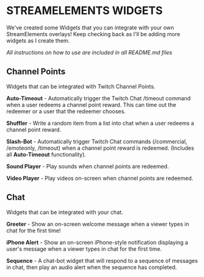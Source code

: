 # STREAMELEMENTS WIDGETS
We've created some Widgets that you can integrate with your own StreamElements overlays! Keep checking back as I'll be adding more widgets as I create them.

*All instructions on how to use are included in all README.md files*

## Channel Points
Widgets that can be integrated with Twitch Channel Points.

**Auto-Timeout** - Automatically trigger the Twitch Chat /timeout command when a user redeems a channel point reward. This can time out the redeemer or a user that the redeemer chooses.

**Shuffler** - Write a random item from a list into chat when a user redeems a channel point reward.

**Slash-Bot** - Automatically trigger Twitch Chat commands (/commercial, /emoteonly, /timeout) when a channel point reward is redeemed. (Includes all **Auto-Timeout** functionality).

**Sound Player** - Play sounds when channel points are redeemed.

**Video Player** - Play videos on-screen when channel points are redeemed.

## Chat
Widgets that can be integrated with your chat.

**Greeter** - Show an on-screen welcome message when a viewer types in chat for the first time!

**iPhone Alert** - Show an on-screen iPhone-style notification displaying a user's message when a viewer types in chat for the first time.

**Sequence** - A chat-bot widget that will respond to a sequence of messages in chat, then play an audio alert when the sequence has completed.

